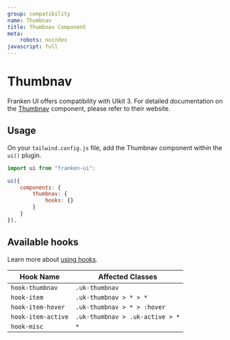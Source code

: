 ```yaml
---
group: compatibility
name: Thumbnav
title: Thumbnav Component
meta:
    robots: noindex
javascript: full
---
```


# Thumbnav

Franken UI offers compatibility with UIkit 3. For detailed documentation on the <a class="font-medium underline underline-offset-4" href="https://getuikit.com/docs/thumbnav" target="blank">Thumbnav</a> component, please refer to their website.

## Usage

On your `tailwind.config.js` file, add the Thumbnav component within the `ui()` plugin.

```javascript
import ui from "franken-ui";

ui({
    components: {
        thumbnav: {
            hooks: {}
        }
    }
}),
```

## Available hooks

Learn more about [using hooks](/docs/introduction#using-hooks).

| Hook Name          | Affected Classes                |
|--------------------|---------------------------------|
| `hook-thumbnav`    | `.uk-thumbnav`                  |
| `hook-item`        | `.uk-thumbnav > * > *`          |
| `hook-item-hover`  | `.uk-thumbnav > * > :hover`     |
| `hook-item-active` | `.uk-thumbnav > .uk-active > *` |
| `hook-misc`        | `*`                             |

